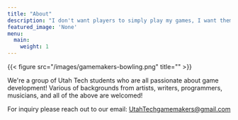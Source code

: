 ```yaml
---
title: "About"
description: "I don't want players to simply play my games, I want them to become immersed in the worlds I create:  —Mashario Sakurai"
featured_image: 'None'
menu:
  main:
    weight: 1
---
```

{{< figure src="/images/gamemakers-bowling.png" title="" >}}

We're a group of Utah Tech students who are all passionate about game development! Various of backgrounds from artists, writers, programmers, musicians, and all of the above are welcomed!

For inquiry please reach out to our email: UtahTechgamemakers@gmail.com